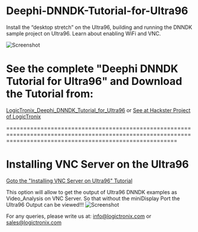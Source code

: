 # Deephi-DNNDK-Tutorial-for-Ultra96
Install the “desktop stretch” on the Ultra96, building and running the DNNDK sample project on Ultra96. Learn about enabling WiFi and VNC.

![Screenshot](https://logictronix.com/wp-content/uploads/2019/06/deephi-2-768x516.png)


# See the complete "Deephi DNNDK Tutorial for Ultra96" and Download the Tutorial from:
[LogicTronix_Deephi_DNNDK_Tutorial_for_Ultra96](https://logictronix.com/our-resources/machine-learning-with-fpga/deephi-dnndk-tutorial-for-ultra96/)
or [See at Hackster Project of LogicTronix](https://www.hackster.io/LogicTronix/deephi-dnndk-tutorial-for-ultra96-41edba)



==============================================================================================================================================================
# Installing VNC Server on the Ultra96

[Goto the "Installing VNC Server on Ultra96" Tutorial](https://www.hackster.io/LogicTronix/deephi-dnndk-tutorial-for-ultra96-41edba#toc-b--how-to-set-up-the-vnc-viewer-and-mobaxterm-on-ultra96-fpga-board-1)

This option will allow to get the output of Ultra96 DNNDK examples as Video_Analysis on VNC Server. So that without the miniDisplay Port the Ultra96 Output can be viewed!!!
![Screenshot](https://logictronix.com/wp-content/uploads/2019/06/deephi-768x449.png)

For any queries, please write us at: info@logictronix.com or sales@logictronix.com
